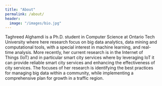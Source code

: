 ```yaml
---
title: "About"
permalink: /about/
header:
  image: "/images/bio.jpg"
---
```


Taghreed Alghamdi is a Ph.D. student in Computer Science at  Ontario Tech University where here research focus on big data analytics, data mining and computational tools, with a special interest in machine learning, and real-time analysis. More recently, her current research is in the Internet of Things (IoT) and in particular smart city services where by leveraging IoT it can provide reliable smart city services and enhancing the effectiveness of city services. The focuses of her research is identifying the best practices for managing big data within a community, while implementing a comprehensive plan for growth in a traffic region.
